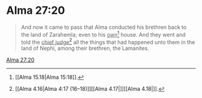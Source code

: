 # Alma 27:20

> And now it came to pass that Alma conducted his brethren back to the land of Zarahemla; even to his <u>own</u>[^a] house. And they went and told the <u>chief judge</u>[^b] all the things that had happened unto them in the land of Nephi, among their brethren, the Lamanites.

[Alma 27:20](https://www.churchofjesuschrist.org/study/scriptures/bofm/alma/27?lang=eng&id=p20#p20)


[^a]: [[Alma 15.18|Alma 15:18]].  
[^b]: [[Alma 4.16|Alma 4:17 (16–18)]][[Alma 4.17|]][[Alma 4.18|]].  
